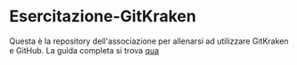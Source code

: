 # Esercitazione-GitKraken
Questa è la repository dell'associazione per allenarsi ad utilizzare GitKraken e GitHub. La guida completa si trova [qua](https://docs.google.com/document/d/1f31t3SLvEGW5Ejc6a8wqohcaz517iN5q86VqbVgBG1o/edit#)
